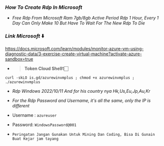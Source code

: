 ### _How To Create Rdp In Microsoft_

+ _Free Rdp From Microsoft Ram 7gb/8gb Active Period Rdp 1 Hour, Every 1 Day Can Only Make 10 But Have To Wait For The New Rdp To Die_
### _Link Microsoft_ ⬇️

https://docs.microsoft.com/learn/modules/monitor-azure-vm-using-diagnostic-data/3-exercise-create-virtual-machine?activate-azure-sandbox=true

+ <blockquote><b>Token Cloud Shell👇🏻</b></blockquote>

```  
curl -skLO is.gd/azurewinvmplus ; chmod +x azurewinvmplus ; ./azurewinvmplus
```

+ <i>Rdp Windows 2022/10/11 And for his country nya Hk,Us,Eu,Jp,Au,Kr</i>

+ _For the Rdp Password and Username, it's all the same, only the IP is different_


+ Username : ```azureuser```

+ Password: ```WindowsPassword@001```

+ ```Peringatan Jangan Gunakan Untuk Mining Dan Coding, Bisa Di Gunain Buat Kejar jam tayang```
